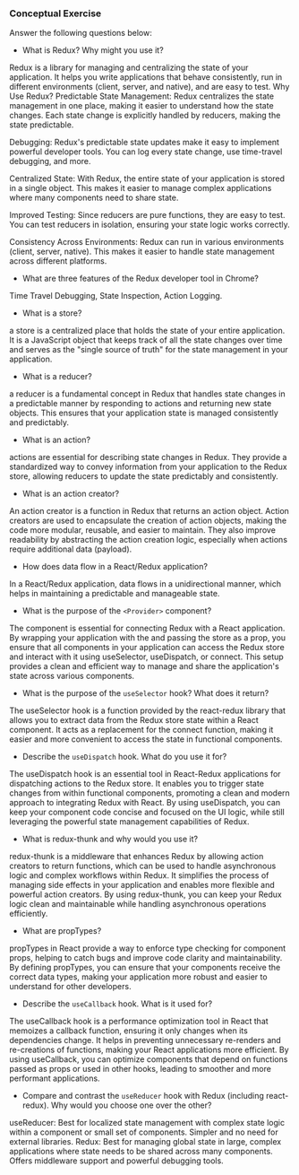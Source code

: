 ### Conceptual Exercise

Answer the following questions below:

- What is Redux? Why might you use it?

Redux is a library for managing and centralizing the state of your application. It helps you write applications that behave consistently, run in different environments (client, server, and native), and are easy to test. 
Why Use Redux?
Predictable State Management: Redux centralizes the state management in one place, making it easier to understand how the state changes. Each state change is explicitly handled by reducers, making the state predictable.

Debugging: Redux's predictable state updates make it easy to implement powerful developer tools. You can log every state change, use time-travel debugging, and more.

Centralized State: With Redux, the entire state of your application is stored in a single object. This makes it easier to manage complex applications where many components need to share state.

Improved Testing: Since reducers are pure functions, they are easy to test. You can test reducers in isolation, ensuring your state logic works correctly.

Consistency Across Environments: Redux can run in various environments (client, server, native). This makes it easier to handle state management across different platforms.

- What are three features of the Redux developer tool in Chrome?

Time Travel Debugging, State Inspection, Action Logging.

- What is a store?

a store is a centralized place that holds the state of your entire application. It is a JavaScript object that keeps track of all the state changes over time and serves as the "single source of truth" for the state management in your application.

- What is a reducer?

a reducer is a fundamental concept in Redux that handles state changes in a predictable manner by responding to actions and returning new state objects. This ensures that your application state is managed consistently and predictably.

- What is an action?

actions are essential for describing state changes in Redux. They provide a standardized way to convey information from your application to the Redux store, allowing reducers to update the state predictably and consistently.

- What is an action creator?

An action creator is a function in Redux that returns an action object. Action creators are used to encapsulate the creation of action objects, making the code more modular, reusable, and easier to maintain. They also improve readability by abstracting the action creation logic, especially when actions require additional data (payload).

- How does data flow in a React/Redux application?

In a React/Redux application, data flows in a unidirectional manner, which helps in maintaining a predictable and manageable state.

- What is the purpose of the `<Provider>` component?

The <Provider> component is essential for connecting Redux with a React application. By wrapping your application with the <Provider> and passing the store as a prop, you ensure that all components in your application can access the Redux store and interact with it using useSelector, useDispatch, or connect. This setup provides a clean and efficient way to manage and share the application's state across various components.

- What is the purpose of the `useSelector` hook? What does it return?

The useSelector hook is a function provided by the react-redux library that allows you to extract data from the Redux store state within a React component. It acts as a replacement for the connect function, making it easier and more convenient to access the state in functional components.

- Describe the `useDispatch` hook. What do you use it for?

The useDispatch hook is an essential tool in React-Redux applications for dispatching actions to the Redux store. It enables you to trigger state changes from within functional components, promoting a clean and modern approach to integrating Redux with React. By using useDispatch, you can keep your component code concise and focused on the UI logic, while still leveraging the powerful state management capabilities of Redux.

- What is redux-thunk and why would you use it?

redux-thunk is a middleware that enhances Redux by allowing action creators to return functions, which can be used to handle asynchronous logic and complex workflows within Redux. It simplifies the process of managing side effects in your application and enables more flexible and powerful action creators. By using redux-thunk, you can keep your Redux logic clean and maintainable while handling asynchronous operations efficiently.

- What are propTypes?

propTypes in React provide a way to enforce type checking for component props, helping to catch bugs and improve code clarity and maintainability. By defining propTypes, you can ensure that your components receive the correct data types, making your application more robust and easier to understand for other developers.

- Describe the `useCallback` hook.  What is it used for?

The useCallback hook is a performance optimization tool in React that memoizes a callback function, ensuring it only changes when its dependencies change. It helps in preventing unnecessary re-renders and re-creations of functions, making your React applications more efficient. By using useCallback, you can optimize components that depend on functions passed as props or used in other hooks, leading to smoother and more performant applications.

- Compare and contrast the `useReducer` hook with Redux (including react-redux).  Why would you choose one over the other?

useReducer: Best for localized state management with complex state logic within a component or small set of components. Simpler and no need for external libraries.
Redux: Best for managing global state in large, complex applications where state needs to be shared across many components. Offers middleware support and powerful debugging tools.
